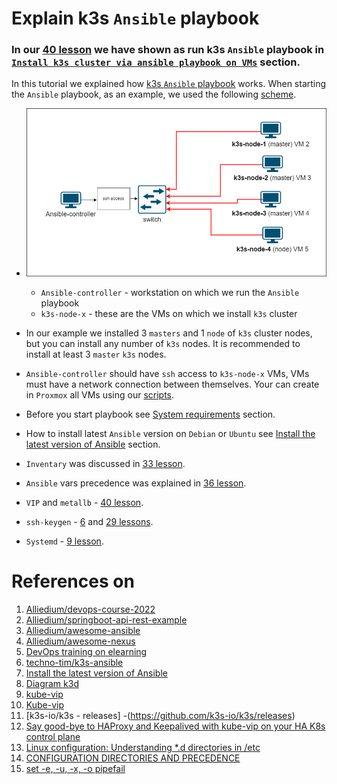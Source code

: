 # Explain k3s `Ansible` playbook

### In our [40 lesson](../40_setting_up_production_like_kubernetes_cluster_part_5_15_dec_2022#install-k3s-cluster-via-ansible-playbook-on-vms) we have shown as run k3s `Ansible` playbook in [`Install k3s cluster via ansible playbook on VMs`](../40_setting_up_production_like_kubernetes_cluster_part_5_15_dec_2022/README.md) section.

In this tutorial we explained how [k3s `Ansible` playbook](https://github.com/techno-tim/k3s-ansible) works. When starting the `Ansible` playbook, as an example, we used the following [scheme](./images/Scheme_1.png).

  - ![scheme](./images/Scheme_1.png)

      * `Ansible-controller`  - workstation on which we run the `Ansible` playbook
      * `k3s-node-x` - these are the VMs on which we install `k3s` cluster 
  
  * In our example we installed 3 `masters` and 1 `node` of `k3s` cluster nodes, but you can install any number of `k3s` nodes. It is recommended to install at least 3 `master` `k3s` nodes. 
  * `Ansible-controller` should have `ssh` access to `k3s-node-x` VMs, VMs must have a network connection between themselves. Your can create in `Proxmox` all VMs using our [scripts](https://github.com/Alliedium/awesome-linux-config).

  * Before you start playbook see [System requirements](https://github.com/techno-tim/k3s-ansible#-system-requirements) section.
  * How to install latest `Ansible` version on `Debian` or `Ubuntu` see [Install the latest version of Ansible](https://github.com/Alliedium/awesome-ansible#setting-up-config-machine) section.

  * `Inventary` was discussed in [33 lesson](../33_ansible_basic-concepts-simple-examples-part-1_24-nov-2022#ansible-basic-concepts-and-simple-examples-part-1).
  * `Ansible` vars precedence was explained in [36 lesson](../36_ansible_basic-concepts-simple-examples-part-3_06-dec-2022/README.md).
  * `VIP` and `metallb` - [40 lesson](../40_setting_up_production_like_kubernetes_cluster_part_5_15_dec_2022#7-show-how-metallb-loadbalancer-work).
  * `ssh-keygen` - [6](../06_proxmox_lvm_resize_disk_ssh_access_backups_25-aug-2022#using-ssh-agent) and [29 lessons](../29_kubernetes_setting_up_k3s_prod_like_configuring_opnsense_creating_k3s_nodes_part_2-10_nov_2022#3-on-your-workstation-in-terminal-generate-ssh-keys).
  * `Systemd` - [9 lesson](../09_proxmox_fstrim_cloudinit_ansible_lvm_08-sep-2022/README.md).

# References on #

1. [Alliedium/devops-course-2022](https://github.com/Alliedium/devops-course-2022)
2. [Alliedium/springboot-api-rest-example](https://github.com/Alliedium/springboot-api-rest-example/tree/master/.k8s)
3. [Alliedium/awesome-ansible](https://github.com/Alliedium/awesome-ansible)
4. [Alliedium/awesome-nexus](https://github.com/Alliedium/awesome-nexus)
5. [DevOps training on elearning](https://elearning.alliedtesting.com/course/view.php?id=107)
6. [techno-tim/k3s-ansible](https://github.com/techno-tim/k3s-ansible)
7. [Install the latest version of Ansible](https://github.com/Alliedium/awesome-ansible)
8. [Diagram k3d](https://www.sokube.ch/post/k3s-k3d-k8s-a-new-perfect-match-for-dev-and-test)
9.  [kube-vip](https://kube-vip.io/)
10. [Kube-vip](https://www.youtube.com/watch?v=JvDjQLrAGSY)
11. [k3s-io/k3s - releases] -(https://github.com/k3s-io/k3s/releases)
12. [Say good-bye to HAProxy and Keepalived with kube-vip on your HA K8s control plane](https://inductor.medium.com/say-good-bye-to-haproxy-and-keepalived-with-kube-vip-on-your-ha-k8s-control-plane-bb7237eca9fc)
13. [Linux configuration: Understanding *.d directories in /etc](https://www.redhat.com/sysadmin/etc-configuration-directories)
14. [CONFIGURATION DIRECTORIES AND PRECEDENCE](https://man7.org/linux/man-pages/man5/sysctl.d.5.html)
15. [set -e, -u, -x, -o pipefail](https://gist.github.com/mohanpedala/1e2ff5661761d3abd0385e8223e16425)